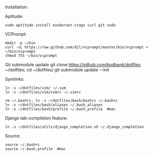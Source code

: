 Installation:

Aptitude:

	sudo aptitude install exuberant-ctags curl git sudo

VCPrompt:

	mkdir -p ~/bin
	curl -sL https://raw.github.com/djl/vcprompt/master/bin/vcprompt > ~/bin/vcprompt
	chmod 755 ~/bin/vcprompt

Git submodule update
	git clone https://github.com/kodbank/dotfiles ~/dotfiles;
	cd ~/dotfiles/
	git submodule update --init


Symlinks:
	
	ln -s ~/dotfiles/vim/ ~/.vim
	ln -s ~/dotfiles/vim/vimrc ~/.vimrc
	
	rm ~/.bashrc; ln -s ~/dotfiles/bash/bashrc ~/.bashrc
	ln -s ~/dotfiles/bash/aliases ~/.bash_aliases
	ln -s ~/dotfiles/bash/profile ~/.bash_profile  #mac
	

Django tab-completion feature:

	ln -s ~/dotfiles/utils/django_completion.sh ~/.django_completion

Source:

	source ~/.bashrc
	source ~/.bash_profile  #mac
